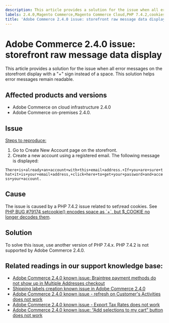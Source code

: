 ```yaml
---
description: This article provides a solution for the issue when all error messages on the storefront display with a "+" sign instead of a space. This solution helps error messages remain readable.
labels: 2.4.0,Magento Commerce,Magento Commerce Cloud,PHP 7.4.2,cookies,error message,known issues,store,troubleshooting,Adobe Commerce,cloud infrastructure,on-premises
title: 'Adobe Commerce 2.4.0 issue: storefront raw message data display'
---
```


# Adobe Commerce 2.4.0 issue: storefront raw message data display

This article provides a solution for the issue when all error messages on the storefront display with a "+" sign instead of a space. This solution helps error messages remain readable.

## Affected products and versions

* Adobe Commerce on cloud infrastructure 2.4.0
* Adobe Commerce on-premises 2.4.0.

## Issue

<ins>Steps to reproduce:</ins>

1. Go to Create New Account page on the storefront.
1. Create a new account using a registered email. The following message is displayed:

 `There+is+already+an+account+with+this+email+address.+If+you+are+sure+that+it+is+your+email+address,+click+here+to+get+your+password+and+access+your+account.`

## Cause

The issue is caused by a PHP 7.4.2 issue related to set\\read cookies. See [PHP BUG \#79174 setcookie() encodes space as \`+\`, but $\_COOKIE no longer decodes them](https://bugs.php.net/bug.php?id=79174).

## Solution

To solve this issue, use another version of PHP 7.4.x. PHP 7.4.2 is not supported by Adobe Commerce 2.4.0.

## Related readings in our support knowledge base:

<ul><li><a href="https://support.magento.com/hc/en-us/articles/360046354992-Magento-2-4-0-known-issue-Braintree-payment-methods-do-not-show-up-in-Multiple-Addresses-checkout">Adobe Commerce 2.4.0 known issue: Braintree payment methods do not show up in Multiple Addresses checkout</a>
</li>
<li><a href="https://support.magento.com/hc/en-us/articles/360046750171-Shipping-labels-creation-known-issue-in-Magento-2-4-0">Shipping labels creation known issue in Adobe Commerce 2.4.0</a> </li>
<li><a href="https://support.magento.com/hc/en-us/articles/360046091332-Magento-2-4-0-known-issue-refresh-on-Customer-s-Activities-does-not-work">Adobe Commerce 2.4.0 known issue - refresh on Customer's Activities does not work</a> </li>
<li><a href="https://support.magento.com/hc/en-us/articles/360045850032">Adobe Commerce 2.4.0 known issue - Export Tax Rates does not work</a></li>
<li><a href="https://support.magento.com/hc/en-us/articles/360045838312-Magento-2-4-0-known-issue-Add-selections-to-my-cart-button-does-not-work">Adobe Commerce 2.4.0 known issue: “Add selections to my cart” button does not work</a></li>
<div> </div>
</li></ul>
